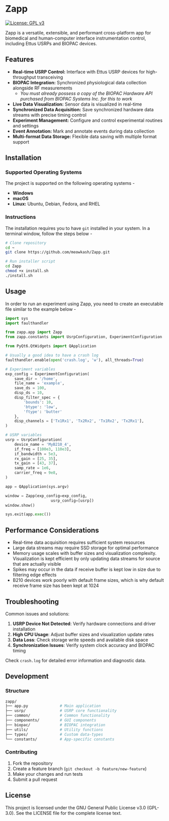 # Zapp

[![License: GPL v3](https://img.shields.io/badge/License-GPLv3-blue.svg)](https://www.gnu.org/licenses/gpl-3.0)

Zapp is a versatile, extensible, and performant cross-platform app for biomedical and human-computer interface instrumentation control, including Ettus USRPs and BIOPAC devices.

## Features

* **Real-time USRP Control:** Interface with Ettus USRP devices for high-throughput transceiving
* **BIOPAC Integration:** Synchronized physiological data collection alongside RF measurements
  * *You must already possess a copy of the BIOPAC Hardware API purchased from BIOPAC Systems Inc. for this to work*
* **Live Data Visualization:** Sensor data is visualized in real-time
* **Synchronized Data Acquisition:** Save synchronized hardware data streams with precise timing control
* **Experiment Management:** Configure and control experimental routines and settings
* **Event Annotation:** Mark and annotate events during data collection
* **Multi-format Data Storage:** Flexible data saving with multiple format support

## Installation

### Supported Operating Systems

The project is supported on the following operating systems -

* **Windows**
* **macOS**
* **Linux:** Ubuntu, Debian, Fedora, and RHEL

### Instructions

The installation requires you to have ```git``` installed in your system. In a terminal window, follow the steps below -

```bash
# Clone repository 
cd ~ 
git clone https://github.com/meowkash/Zapp.git 

# Run installer script
cd Zapp
chmod +x install.sh
./install.sh 
```

## Usage

In order to run an experiment using Zapp, you need to create an executable file similar to the example below -

```Python
import sys 
import faulthandler

from zapp.app import Zapp
from zapp.constants import UsrpConfiguration, ExperimentConfiguration

from PyQt6.QtWidgets import QApplication

# Usually a good idea to have a crash log 
faulthandler.enable(open('crash.log', 'w'), all_threads=True)

# Experiment variables 
exp_config = ExperimentConfiguration(
    save_dir = '/home',
    file_name = 'example', 
    save_ds = 100,    
    disp_ds = 10, 
    disp_filter_spec = {
        'bounds': 10,
        'btype': 'low',
        'ftype': 'butter' 
    },
    disp_channels = ['Tx1Rx1', 'Tx2Rx2', 'Tx1Rx2', 'Tx2Rx1'],
)

# USRP variables 
usrp = UsrpConfiguration(
    device_name = 'MyB210_4', 
    if_freq = [100e3, 110e3],
    if_bandwidth = 5e3, 
    rx_gain = [25, 35], 
    tx_gain = [43, 37], 
    samp_rate = 1e6, 
    carrier_freq = 9e8,
)

app = QApplication(sys.argv)

window = Zapp(exp_config=exp_config,
                    usrp_config=[usrp])
window.show()

sys.exit(app.exec())
```

## Performance Considerations

* Real-time data acquisition requires sufficient system resources
* Large data streams may require SSD storage for optimal performance
* Memory usage scales with buffer sizes and visualization complexity. Visualization is kept efficient by only updating data streams for source that are actually visible
* Spikes may occur in the data if receive buffer is kept low in size due to filtering edge effects
* B210 devices work poorly with default frame sizes, which is why default receive frame size has been kept at 1024

## Troubleshooting

Common issues and solutions:

1. **USRP Device Not Detected**: Verify hardware connections and driver installation
2. **High CPU Usage**: Adjust buffer sizes and visualization update rates
3. **Data Loss**: Check storage write speeds and available disk space
4. **Synchronization Issues**: Verify system clock accuracy and BIOPAC timing

Check `crash.log` for detailed error information and diagnostic data.

## Development

### Structure

```bash
zapp/
├── app.py              # Main application
├── usrp/               # USRP core functionality
├── common/             # Common functionality
├── components/         # GUI components
├── biopac/             # BIOPAC integration
├── utils/              # Utility functions
├── types/              # Custom data-types 
└── constants/          # App-specific constants
```

### Contributing

1. Fork the repository
2. Create a feature branch (`git checkout -b feature/new-feature`)
3. Make your changes and run tests
4. Submit a pull request

## License

This project is licensed under the GNU General Public License v3.0 (GPL-3.0). See the LICENSE file for the complete license text.
